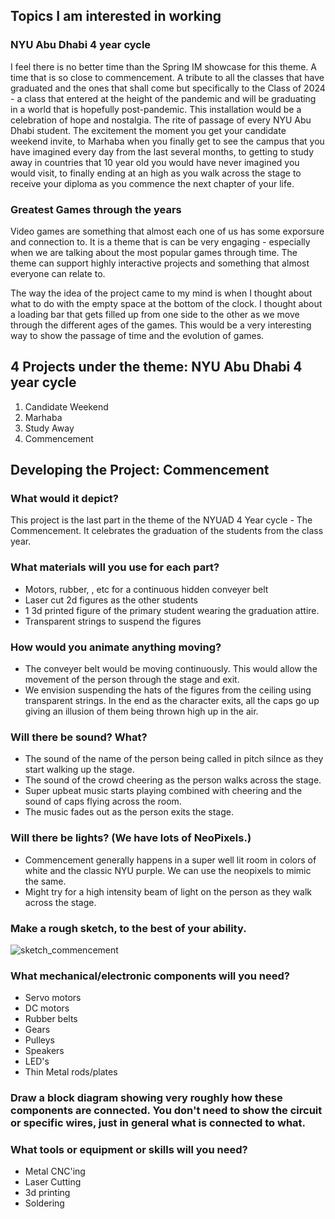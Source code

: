 ## Topics I am interested in working

### NYU Abu Dhabi 4 year cycle

I feel there is no better time than the Spring IM showcase for this theme. A time that is so close to commencement. A tribute to all the classes that have graduated and the ones that shall come but specifically to the Class of 2024 - a class that entered at the height of the pandemic and will be graduating in a world that is hopefully post-pandemic. This installation would be a celebration of hope and nostalgia. The rite of passage of every NYU Abu Dhabi student. The excitement the moment you get your candidate weekend invite, to Marhaba when you finally get to see the campus that you have imagined every day from the last several months, to getting to study away in countries that 10 year old you would have never imagined you would visit, to finally ending at an high as you walk across the stage to receive your diploma as you commence the next chapter of your life.

### Greatest Games through the years

Video games are something that almost each one of us has some exporsure and connection to. It is a theme that is can be very engaging - especially when we are talking about the most popular games through time. The theme can support highly interactive projects and something that almost everyone can relate to.

The way the idea of the project came to my mind is when I thought about what to do with the empty space at the bottom of the clock. I thought about a loading bar that gets filled up from one side to the other as we move through the different ages of the games. This would be a very interesting way to show the passage of time and the evolution of games.

## 4 Projects under the theme: NYU Abu Dhabi 4 year cycle

1. Candidate Weekend
2. Marhaba
3. Study Away
4. Commencement

## Developing the Project: Commencement

### What would it depict?

This project is the last part in the theme of the NYUAD 4 Year cycle - The Commencement. It celebrates the graduation of the students from the class year.

### What materials will you use for each part?

- Motors, rubber, , etc for a continuous hidden conveyer belt
- Laser cut 2d figures as the other students
- 1 3d printed figure of the primary student wearing the graduation attire.
- Transparent strings to suspend the figures

### How would you animate anything moving?

- The conveyer belt would be moving continuously. This would allow the movement of the person through the stage and exit.
- We envision suspending the hats of the figures from the ceiling using transparent strings. In the end as the character exits, all the caps go up giving an illusion of them being thrown high up in the air.

### Will there be sound? What?

- The sound of the name of the person being called in pitch silnce as they start walking up the stage.
- The sound of the crowd cheering as the person walks across the stage.
- Super upbeat music starts playing combined with cheering and the sound of caps flying across the room.
- The music fades out as the person exits the stage.

### Will there be lights? (We have lots of NeoPixels.)

- Commencement generally happens in a super well lit room in colors of white and the classic NYU purple. We can use the neopixels to mimic the same.
- Might try for a high intensity beam of light on the person as they walk across the stage.

### Make a rough sketch, to the best of your ability.
![sketch_commencement](https://github.com/swostikpati/Machine-Lab/assets/67205637/4596eb61-7e3f-4b56-8e59-aaead4053e94)


### What mechanical/electronic components will you need?

- Servo motors
- DC motors
- Rubber belts
- Gears
- Pulleys
- Speakers
- LED's
- Thin Metal rods/plates

### Draw a block diagram showing very roughly how these components are connected. You don't need to show the circuit or specific wires, just in general what is connected to what.

### What tools or equipment or skills will you need?

- Metal CNC'ing
- Laser Cutting
- 3d printing
- Soldering
